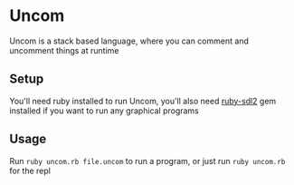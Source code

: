 # Uncom

Uncom is a stack based language, where you can comment and uncomment things at runtime

## Setup
You'll need ruby installed to run Uncom, you'll also need [ruby-sdl2](https://rubygems.org/gems/ruby-sdl2) gem installed if you want to run any graphical programs

## Usage
Run ```ruby uncom.rb file.uncom``` to run a program, or just run ```ruby uncom.rb``` for the repl

